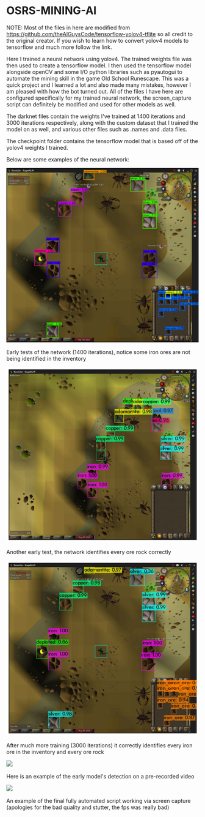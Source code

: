 # OSRS-MINING-AI
NOTE: Most of the files in here are modified from https://github.com/theAIGuysCode/tensorflow-yolov4-tflite so all credit to the original creator. If you wish to learn how to convert yolov4 models to tensorflow and much more follow the link.

Here I trained a neural network using yolov4. The trained weights file was then used to create a tensorflow model. I then used the tensorflow model alongside openCV and some I/O python libraries such as pyautogui to automate the mining skill in the game Old School Runescape. This was a quick project and I learned a lot and also made many mistakes, however I am pleased with how the bot turned out. All of the files I have here are configured specifically for my trained neural network, the screen_capture script can definitely be modified and used for other models as well.

The darknet files contain the weights I've trained at 1400 iterations and 3000 iterations respectively, along with the custom dataset that I trained the model on as well, and various other files such as .names and .data files.

The checkpoint folder contains the tensorflow model that is based off of the yolov4 weights I trained.

Below are some examples of the neural network:  

![](examples/detection1.png)  

Early tests of the network (1400 iterations), notice some iron ores are not being identified in the inventory

![](examples/detection2.png)  

Another early test, the network identifies every ore rock correctly

![](examples/detection3.png)  

After much more training (3000 iterations) it correctly identifies every iron ore in the inventory and every ore rock

![](examples/video.gif)  

Here is an example of the early model's detection on a pre-recorded video

![](examples/screen_capture.gif)  

An example of the final fully automated script working via screen capture (apologies for the bad quality and stutter, the fps was really bad)
